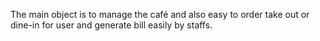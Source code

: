 The main object is to manage the café and also easy to order take out or dine-in for user and generate bill easily by staffs.
